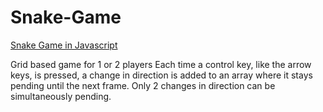 # Snake-Game

[Snake Game in Javascript](https://pocyfr.github.io/Snake-Game/)

Grid based game for 1 or 2 players
Each time a control key, like the arrow keys, is pressed, a change in direction is added to an array where it stays pending until the next frame. Only 2 changes in direction can be simultaneously pending.
